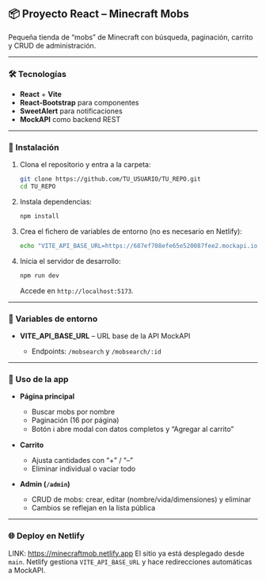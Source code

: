 ## 📦 Proyecto React – Minecraft Mobs

Pequeña tienda de “mobs” de Minecraft con búsqueda, paginación, carrito y CRUD de administración.

---

### 🛠 Tecnologías

* **React** + **Vite**
* **React‑Bootstrap** para componentes
* **SweetAlert** para notificaciones
* **MockAPI** como backend REST

---

### 🚀 Instalación

1. Clona el repositorio y entra a la carpeta:

   ```bash
   git clone https://github.com/TU_USUARIO/TU_REPO.git
   cd TU_REPO
   ```
2. Instala dependencias:

   ```bash
   npm install
   ```
3. Crea el fichero de variables de entorno (no es necesario en Netlify):

   ```bash
   echo "VITE_API_BASE_URL=https://687ef708efe65e520087fee2.mockapi.io" > .env
   ```
4. Inicia el servidor de desarrollo:

   ```bash
   npm run dev
   ```

   Accede en `http://localhost:5173`.

---

### 🔧 Variables de entorno

* **VITE\_API\_BASE\_URL** – URL base de la API MockAPI

  * Endpoints: `/mobsearch` y `/mobsearch/:id`

---

### 📖 Uso de la app

* **Página principal**

  * Buscar mobs por nombre
  * Paginación (16 por página)
  * Botón ℹ️ abre modal con datos completos y “Agregar al carrito”
* **Carrito**

  * Ajusta cantidades con “+” / “–”
  * Eliminar individual o vaciar todo
* **Admin (`/admin`)**

  * CRUD de mobs: crear, editar (nombre/vida/dimensiones) y eliminar
  * Cambios se reflejan en la lista pública

---

### 🌐 Deploy en Netlify

LINK: https://minecraftmob.netlify.app
El sitio ya está desplegado desde `main`.
Netlify gestiona `VITE_API_BASE_URL` y hace redirecciones automáticas a MockAPI.
